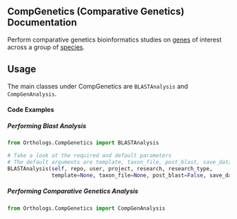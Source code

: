 CompGenetics (Comparative Genetics) Documentation
-------------------------
Perform comparative genetics bioinformatics studies on [genes](http://www.guidetopharmacology.org/targets.jsp)
of interest across a group of [species](ftp://ftp.ncbi.nlm.nih.gov/genomes/refseq/multiprocessing/).


Usage
-----
The main classes under CompGenetics are `BLASTAnalysis` and `CompGenAnalysis`.

#### Code Examples

##### Performing Blast Analysis

``` python
from Orthologs.CompGenetics import BLASTAnalysis

# Take a look at the required and default parameters
# The default arguments are template, taxon_file, post_blast, save_data
BLASTAnalysis(self, repo, user, project, research, research_type,
              template=None, taxon_file=None, post_blast=False, save_data=True)
```

##### Performing Comparative Genetics Analysis

``` python
from Orthologs.CompGenetics import CompGenAnalysis

```

